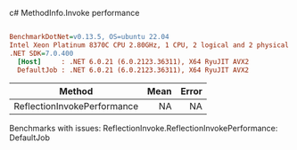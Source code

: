 c# MethodInfo.Invoke performance
``` ini

BenchmarkDotNet=v0.13.5, OS=ubuntu 22.04
Intel Xeon Platinum 8370C CPU 2.80GHz, 1 CPU, 2 logical and 2 physical cores
.NET SDK=7.0.400
  [Host]     : .NET 6.0.21 (6.0.2123.36311), X64 RyuJIT AVX2
  DefaultJob : .NET 6.0.21 (6.0.2123.36311), X64 RyuJIT AVX2


```
|                      Method | Mean | Error |
|---------------------------- |-----:|------:|
| ReflectionInvokePerformance |   NA |    NA |

Benchmarks with issues:
  ReflectionInvoke.ReflectionInvokePerformance: DefaultJob
